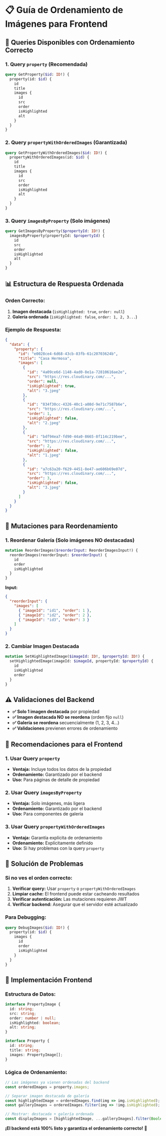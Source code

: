 # 📋 **Guía de Ordenamiento de Imágenes para Frontend**

## **🎯 Queries Disponibles con Ordenamiento Correcto**

### **1. Query `property` (Recomendada)**
```graphql
query GetProperty($id: ID!) {
  property(id: $id) {
    id
    title
    images {
      id
      src
      order
      isHighlighted
      alt
    }
  }
}
```

### **2. Query `propertyWithOrderedImages` (Garantizada)**
```graphql
query GetPropertyWithOrderedImages($id: ID!) {
  propertyWithOrderedImages(id: $id) {
    id
    title
    images {
      id
      src
      order
      isHighlighted
      alt
    }
  }
}
```

### **3. Query `imagesByProperty` (Solo imágenes)**
```graphql
query GetImagesByProperty($propertyId: ID!) {
  imagesByProperty(propertyId: $propertyId) {
    id
    src
    order
    isHighlighted
    alt
  }
}
```

## **📊 Estructura de Respuesta Ordenada**

### **Orden Correcto:**
1. **Imagen destacada** (`isHighlighted: true`, `order: null`)
2. **Galería ordenada** (`isHighlighted: false`, `order: 1, 2, 3...`)

### **Ejemplo de Respuesta:**
```json
{
  "data": {
    "property": {
      "id": "e0028ce4-6d68-43cb-83fb-61c20703624b",
      "title": "Casa Hermosa",
      "images": [
        {
          "id": "4a09ce6d-1148-4ad0-8e1a-72810616ae2e",
          "src": "https://res.cloudinary.com/...",
          "order": null,
          "isHighlighted": true,
          "alt": "3.jpeg"
        },
        {
          "id": "834f30cc-4326-40c1-a08d-9e71c7587b6e",
          "src": "https://res.cloudinary.com/...",
          "order": 1,
          "isHighlighted": false,
          "alt": "2.jpeg"
        },
        {
          "id": "bdf94ea7-fd90-44a0-8665-8f114c219bee",
          "src": "https://res.cloudinary.com/...",
          "order": 2,
          "isHighlighted": false,
          "alt": "1.jpeg"
        },
        {
          "id": "a7c63a20-f629-4451-8e47-ae606b69e07d",
          "src": "https://res.cloudinary.com/...",
          "order": 3,
          "isHighlighted": false,
          "alt": "3.jpeg"
        }
      ]
    }
  }
}
```

## **🔄 Mutaciones para Reordenamiento**

### **1. Reordenar Galería (Solo imágenes NO destacadas)**
```graphql
mutation ReorderImages($reorderInput: ReorderImagesInput!) {
  reorderImages(reorderInput: $reorderInput) {
    id
    order
    isHighlighted
  }
}
```

**Input:**
```json
{
  "reorderInput": {
    "images": [
      { "imageId": "id1", "order": 1 },
      { "imageId": "id2", "order": 2 },
      { "imageId": "id3", "order": 3 }
    ]
  }
}
```

### **2. Cambiar Imagen Destacada**
```graphql
mutation SetHighlightedImage($imageId: ID!, $propertyId: ID!) {
  setHighlightedImage(imageId: $imageId, propertyId: $propertyId) {
    id
    isHighlighted
    order
  }
}
```

## **⚠️ Validaciones del Backend**

- **✅ Solo 1 imagen destacada** por propiedad
- **✅ Imagen destacada NO se reordena** (orden fijo `null`)
- **✅ Galería se reordena** secuencialmente (1, 2, 3, 4...)
- **✅ Validaciones** previenen errores de ordenamiento

## **🎯 Recomendaciones para el Frontend**

### **1. Usar Query `property`**
- **Ventaja:** Incluye todos los datos de la propiedad
- **Ordenamiento:** Garantizado por el backend
- **Uso:** Para páginas de detalle de propiedad

### **2. Usar Query `imagesByProperty`**
- **Ventaja:** Solo imágenes, más ligera
- **Ordenamiento:** Garantizado por el backend
- **Uso:** Para componentes de galería

### **3. Usar Query `propertyWithOrderedImages`**
- **Ventaja:** Garantía explícita de ordenamiento
- **Ordenamiento:** Explícitamente definido
- **Uso:** Si hay problemas con la query `property`

## **🔧 Solución de Problemas**

### **Si no ves el orden correcto:**

1. **Verificar query:** Usar `property` o `propertyWithOrderedImages`
2. **Limpiar cache:** El frontend puede estar cacheando resultados
3. **Verificar autenticación:** Las mutaciones requieren JWT
4. **Verificar backend:** Asegurar que el servidor esté actualizado

### **Para Debugging:**
```graphql
query DebugImages($id: ID!) {
  property(id: $id) {
    images {
      id
      order
      isHighlighted
    }
  }
}
```

## **📱 Implementación Frontend**

### **Estructura de Datos:**
```typescript
interface PropertyImage {
  id: string;
  src: string;
  order: number | null;
  isHighlighted: boolean;
  alt: string;
}

interface Property {
  id: string;
  title: string;
  images: PropertyImage[];
}
```

### **Lógica de Ordenamiento:**
```typescript
// Las imágenes ya vienen ordenadas del backend
const orderedImages = property.images;

// Separar imagen destacada de galería
const highlightedImage = orderedImages.find(img => img.isHighlighted);
const galleryImages = orderedImages.filter(img => !img.isHighlighted);

// Mostrar: destacada + galería ordenada
const displayImages = [highlightedImage, ...galleryImages].filter(Boolean);
```

**¡El backend está 100% listo y garantiza el ordenamiento correcto!** 🚀

